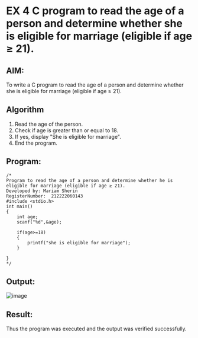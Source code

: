 # EX 4 C program to read the age of a person and determine whether she is eligible for marriage (eligible if age ≥ 21).
## AIM:
To write a C program to read the age of a person and determine whether she is eligible for marriage (eligible if age ≥ 21).

## Algorithm
1. Read the age of the person.
2. Check if age is greater than or equal to 18.
3. If yes, display "She is eligible for marriage".
4. End the program.


## Program:
```
/*
Program to read the age of a person and determine whether he is eligible for marriage (eligible if age ≥ 21).
Developed by: Mariam Sherin
RegisterNumber:  212222060143
#include <stdio.h>
int main()
{
    int age;
    scanf("%d",&age);
    
    if(age>=18)
    {
        printf("she is eligible for marriage");
    }
  
}
*/
```

## Output:

![image](https://github.com/user-attachments/assets/24a4e994-8574-48ba-82eb-07f5f262b260)


## Result:
Thus the program was executed and the output was verified successfully.
